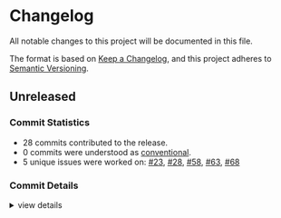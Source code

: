 # Changelog

All notable changes to this project will be documented in this file.

The format is based on [Keep a Changelog](https://keepachangelog.com/en/1.0.0/),
and this project adheres to [Semantic Versioning](https://semver.org/spec/v2.0.0.html).

## Unreleased

### Commit Statistics

<csr-read-only-do-not-edit/>

 - 28 commits contributed to the release.
 - 0 commits were understood as [conventional](https://www.conventionalcommits.org).
 - 5 unique issues were worked on: [#23](https://github.com/obliviouslabs/rostl/issues/23), [#28](https://github.com/obliviouslabs/rostl/issues/28), [#58](https://github.com/obliviouslabs/rostl/issues/58), [#63](https://github.com/obliviouslabs/rostl/issues/63), [#68](https://github.com/obliviouslabs/rostl/issues/68)

### Commit Details

<csr-read-only-do-not-edit/>

<details><summary>view details</summary>

 * **[#23](https://github.com/obliviouslabs/rostl/issues/23)**
    - Implement circuit oram ([`b7752fd`](https://github.com/obliviouslabs/rostl/commit/b7752fd27e04dfe4343f07f1a1bd2614d822a9e9))
 * **[#28](https://github.com/obliviouslabs/rostl/issues/28)**
    - Implement Shuffling ([`4a9de14`](https://github.com/obliviouslabs/rostl/commit/4a9de14a780280698f9f09b92739bf1be3e078bf))
 * **[#58](https://github.com/obliviouslabs/rostl/issues/58)**
    - Implements Array and UnorderedMap (and some queues and vectors) ([`84acef2`](https://github.com/obliviouslabs/rostl/commit/84acef2379ccc823cd554a6433f13c79e8c21573))
 * **[#63](https://github.com/obliviouslabs/rostl/issues/63)**
    - Heap ([`60c8cac`](https://github.com/obliviouslabs/rostl/commit/60c8cac02774426149d747bc97bd8ff88f718e11))
 * **[#68](https://github.com/obliviouslabs/rostl/issues/68)**
    - Rename package names to rostl ([`332c664`](https://github.com/obliviouslabs/rostl/commit/332c664ab509038cc181a39fa616d02f8df2bf36))
 * **Uncategorized**
    - Adds release script ([`9dd936d`](https://github.com/obliviouslabs/rostl/commit/9dd936dcaf40ef9a502c5d22775a9f2c9e6342c0))
    - Adds homepage ([`4847107`](https://github.com/obliviouslabs/rostl/commit/4847107adece9f60486a7a05323f7675104aedbb))
    - Adds crate READMEs ([`29ee8c8`](https://github.com/obliviouslabs/rostl/commit/29ee8c8c05ea2447283f4cd62fc3179eb242380f))
    - Adds doc generation to ci ([`08fa68e`](https://github.com/obliviouslabs/rostl/commit/08fa68e222e376172d5e9093297edb43fa2f4795))
    - Cleanup ([`86964a7`](https://github.com/obliviouslabs/rostl/commit/86964a7a0310dc11bd91a6511afb168982fef262))
    - Optimize cxchg ([`6844239`](https://github.com/obliviouslabs/rostl/commit/6844239ba013ac03df442fcfbf9a054fe773389c))
    - Improve cargo test time ([`902414f`](https://github.com/obliviouslabs/rostl/commit/902414fbfade176a1b1efb088ee4069d3a73b3b7))
    - Implements Stack ([`381f23c`](https://github.com/obliviouslabs/rostl/commit/381f23c076361710baeed66e56469b1d18d511af))
    - Optimize recursive position map ([`0d0a49d`](https://github.com/obliviouslabs/rostl/commit/0d0a49dd6768c11ea117a55d1ed717241fea29e3))
    - Optimize constant ([`e4b25d5`](https://github.com/obliviouslabs/rostl/commit/e4b25d596bd304a8483b8a82850dbf7ae2a4cb69))
    - Optimize cmov and recursive oram ([`3100659`](https://github.com/obliviouslabs/rostl/commit/3100659bdfac273877f9cecc14602fe2e94f9f1e))
    - Remove comment ([`b72de34`](https://github.com/obliviouslabs/rostl/commit/b72de341c61c4d53974c58a69b41749a98ade838))
    - Bug fixed, seeing worse performance in larger linear oram now ([`14e7dd7`](https://github.com/obliviouslabs/rostl/commit/14e7dd71977f6f64d859df2ddb084d70d1a6ee0a))
    - Benchmark for linear oram added ([`c22508f`](https://github.com/obliviouslabs/rostl/commit/c22508fa0bc324b950c8c5db600f2aaf0232a436))
    - Linear oram read & write with tests ([`d5f997e`](https://github.com/obliviouslabs/rostl/commit/d5f997e64d03b05eb12654171969294f36bb236b))
    - Linear ORAM read & write with tests ([`704a642`](https://github.com/obliviouslabs/rostl/commit/704a642655e1d55def26a2b230b565571b771357))
    - Oram initialization and basic test added ([`4c6bac1`](https://github.com/obliviouslabs/rostl/commit/4c6bac1e3fed2c7d1377007bf244f9d6602a845f))
    - Oram initialization and test function added ([`4006047`](https://github.com/obliviouslabs/rostl/commit/4006047765abfee06d02f27756cf1cd2ac5ef9fa))
    - Minor ([`fe8f609`](https://github.com/obliviouslabs/rostl/commit/fe8f609239d8100822b4d7808f2ac61a0a1c6271))
    - Read added for linear scan oram ([`52036b2`](https://github.com/obliviouslabs/rostl/commit/52036b25cf5ab83fbbc3505fb83568bd992a8e86))
    - Read added for linearscan ORAM ([`a2af9a4`](https://github.com/obliviouslabs/rostl/commit/a2af9a4fcf652b4e29c367edf6d119344040337f))
    - Added documentations ([`5d3cddc`](https://github.com/obliviouslabs/rostl/commit/5d3cddc6439b7ed5054ef26efdcf6e327e4a0f45))
    - New oram crate created (empty crate) ([`0ad274d`](https://github.com/obliviouslabs/rostl/commit/0ad274d1eec879df802e6c3100aac0f91cd58fb0))
</details>


